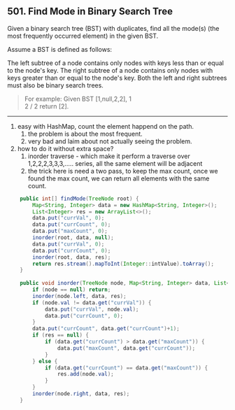## 501. Find Mode in Binary Search Tree

Given a binary search tree (BST) with duplicates, find all the mode(s) (the most frequently occurred element) in the given BST.

Assume a BST is defined as follows:

The left subtree of a node contains only nodes with keys less than or equal to the node's key.
The right subtree of a node contains only nodes with keys greater than or equal to the node's key.
Both the left and right subtrees must also be binary search trees.

>For example:
Given BST [1,null,2,2],
   1
    \
 ​    2
    /
   2
return [2].

----

1. easy with HashMap, count the element happend on the path.
   1. the problem is about the most frequent.
   2. very bad and laim about not actually seeing the problem.
2. how to do it without extra space?
   1. inorder traverse - which make it perform a traverse over 1,2,2,2,3,3,3,..... series, all the same element will be adjacent
   2. the trick here is need a two pass, to keep the max count, once we found the max count, we can return all elements with the same count.

```java
    public int[] findMode(TreeNode root) {
        Map<String, Integer> data = new HashMap<String, Integer>();
        List<Integer> res = new ArrayList<>();
        data.put("currVal", 0);
        data.put("currCount", 0);
        data.put("maxCount", 0);
        inorder(root, data, null);
        data.put("currVal", 0);
        data.put("currCount", 0);
        inorder(root, data, res);
        return res.stream().mapToInt(Integer::intValue).toArray();
    }
    
    public void inorder(TreeNode node, Map<String, Integer> data, List<Integer> res) {
        if (node == null) return;
        inorder(node.left, data, res);
        if (node.val != data.get("currVal")) {
            data.put("currVal", node.val);
            data.put("currCount", 0);
        }
        data.put("currCount", data.get("currCount")+1);
        if (res == null) {
            if (data.get("currCount") > data.get("maxCount")) {
                data.put("maxCount", data.get("currCount"));
            }
        } else {
            if (data.get("currCount") == data.get("maxCount")) {
                res.add(node.val);
            }
        }
        inorder(node.right, data, res);
    }
```

